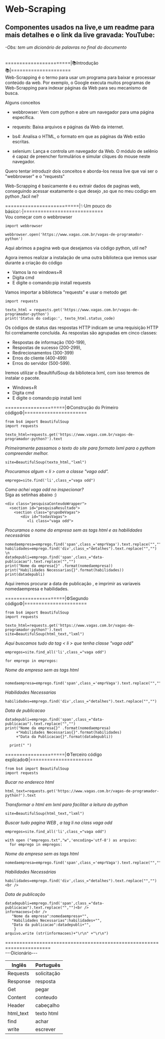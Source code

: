 # Web-Scraping
## Componentes usados na live,e um readme para mais detalhes e o link da live gravada: YouTube:
###### -Obs: tem um dicionário de palavras no final do documento

=======================|📚Introdução📚|=====================<br />
Web-Scrapping é o termo para usar um programa para baixar e processar conteúdo da web.
Por exemplo, o Google executa muitos programas de Web-Scrapping para indexar 
páginas da Web para seu mecanismo de busca.

Alguns conceitos 
* webbrowser: Vem com python e abre um navegador para uma página específica.

* requests: Baixa arquivos e páginas da Web da internet.

* bs4: Analisa o HTML, o formato em que as páginas da Web estão escritas.

* selenium: Lança e controla um navegador da Web. O módulo de selênio é capaz de preencher formulários e simular cliques do mouse neste navegador.

Quero tentar introduzir dois conceitos e aborda-los nessa live que vai ser o "webbrowser" e o "requests"

Web-Scrapping é basicamente é eu extrair dados de paginas web, conseguindo acessar exatamente o que desejo 
,so que no meu codigo em python ,facil ne?

==========================|✨Um pouco do básico✨|============================<br />
Vou começar com o webbrowser
```
import webbrowser

webbrowser.open('https://www.vagas.com.br/vagas-de-programador-python')
```
Aqui abrimos a pagina web que desejamos via código python, util ne? 


Agora iremos realizar a instalação de uma outra biblioteca que iremos usar durante a criação do código
* Vamos la no windows+R 
* Digita cmd 
* E digite o comando:pip install requests


Vamos importar a biblioteca "requests" e usar o metodo get
```
import requests

texto_html = requests.get('https://www.vagas.com.br/vagas-de-programador-python')
print('Status do codigo:', texto_html.status_code)
```
Os códigos de status das respostas HTTP indicam se uma requisição HTTP foi corretamente concluída.
As respostas são agrupadas em cinco classes:

* Respostas de informação (100-199),
* Respostas de sucesso (200-299),
* Redirecionamentos (300-399)
* Erros do cliente (400-499)
* Erros do servidor (500-599).


Iremos utilizar o BeaultifulSoup da biblioteca lxml, com isso teremos de instalar 
o pacote.
* Windows+R 
* Digita cmd 
* E digite o comando:pip install lxml

=====================|⚙️Construção do Primeiro código⚙️|======================<br />
```
from bs4 import BeautifulSoup
import requests 

texto_html=requests.get('https://www.vagas.com.br/vagas-de-programador-python?').text
```
_Primeiramente passamos o texto do site para formato lxml para o pythom compreender melhor._<br />
```
site=BeautifulSoup(texto_html,"lxml")
```
_Procuramos algum < li > com a classe "vaga odd"._<br />
```
emprego=site.find('li',class_="vaga odd")
```
_Como achei vaga odd no inspecionar?_ <br />
Siga as setinhas abaixo :)<br />
```
<div class="pesquisaConteudoWrapper">
  <section id="pesquisaResultado">
    <section class="grupoDeVagas">
       <div id="todasVagas">
          <li class="vaga odd"> 
```
_Procuramos o nome da empresa sem as tags html e as habilidades necessárias_<br />
```
nomedaempresa=emprego.find('span',class_='emprVaga').text.replace("","")
habilidades=emprego.find('div',class_="detalhes").text.replace("","")
\n
datadepubli=emprego.find('span',class_="data-publicacao").text.replace("","")
print("Nome da empresa{}" .format(nomedaempresa))
print("Habilidades Necessarias{}".format(habilidades))
print(datadepubli)
```
Aqui iremos procurar a data de publicação , e imprimir as variaveis nomedaempresa e habilidades.
  
=====================|⚙️Segundo código⚙️|======================<br />
```
from bs4 import BeautifulSoup
import requests 

texto_html=requests.get('https://www.vagas.com.br/vagas-de-programador-python?').text
site=BeautifulSoup(html_text,"lxml")
```
_Aqui buscamos tudo da tag < li > que tenha classe "vaga odd"_
```
empregos=site.find_all('li',class_="vaga odd")

for emprego in empregos:
```
_Nome da empresa sem as tags html_
```
  nomedaempresa=emprego.find('span',class_='emprVaga').text.replace("","")
```  
_Habilidades Necessarias_
```
habilidades=emprego.find('div',class_="detalhes").text.replace("","")
```
_Data de publicacao_
```
datadepubli=emprego.find('span',class_="data-publicacao").text.replace("","")
print("Nome da empresa{}" .format(nomedaempresa)
     +"Habilidades Necessarias{}".format(habilidades)
     +"Data da Publicacao{}".format(datadepubli))

  print(" ")     
```
=====================|⚙️Terceiro código explicado⚙️|======================<br />
```
from bs4 import BeautifulSoup
import requests 
```

_Bucar no endereco html_
```
html_text=requests.get('https://www.vagas.com.br/vagas-de-programador-python?').text
```
_Transformar o html em lxml para facilitar a leitura do python_
```
site=BeautifulSoup(html_text,"lxml")
```
_Buscar tudo  pagina WEB , a tag li na class vaga odd_
```
empregos=site.find_all('li',class_="vaga odd")

with open ("empregos.txt","w",'encoding='utf-8') as arquivo:
  for emprego in empregos:
```  
_Nome da empresa sem as tags html_
```  
nomedaempresa=emprego.find('span',class_='emprVaga').text.replace("","")
```  
_Habilidades Necessárias_
```  
habilidades=emprego.find('div',class_="detalhes").text.replace("","")<br />
```  
_Data de publicação_
```  
datadepubli=emprego.find('span',class_="data-publicacao").text.replace("","")<br />
informacoes={<br />
   "Nome da empresa":nomedaempresa+"",
   "Habilidades Necessarias":habilidades+"",
   "Data da publicacao":datadepubli+"",
    }
arquivo.write (str(informacoes)+"\r\n" +"\r\n")
```  
======================================================================<br />
---Dicionário---<br />

| Inglês    | Português      |
|-----------|----------------|
|Requests|solicitação|
|Response|resposta|
|Get|pegar|
|Content|conteudo|
|Header|cabeçalho|
|html_text|texto html|
|find|achar|
|write|escrever|
